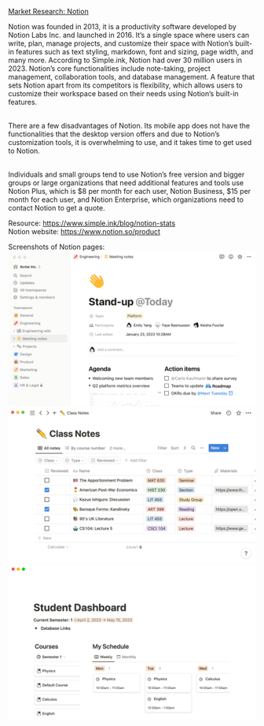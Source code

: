<ins> Market Research: Notion </ins> <br>


Notion was founded in 2013, it is a productivity software developed by Notion Labs Inc. and launched in 2016. It’s a single space where users can write, plan, manage projects, and customize their space with Notion’s built-in features such as text styling, markdown, font and sizing, page width, and many more. According to Simple.ink, Notion had over 30 million users in 2023. Notion’s core functionalities include note-taking, project management, collaboration tools, and database management. A feature that sets Notion apart from its competitors is flexibility, which allows users to customize their workspace based on their needs using Notion’s built-in features. <br> <br>


There are a few disadvantages of Notion. Its mobile app does not have the functionalities that the desktop version offers and due to Notion’s customization tools, it is overwhelming to use, and it takes time to get used to Notion. <br> <br>

 
Individuals and small groups tend to use Notion’s free version and bigger groups or large organizations that need additional features and tools use Notion Plus, which is $8 per month for each user, Notion Business, $15 per month for each user, and Notion Enterprise, which organizations need to contact Notion to get a quote.  <br> 

Resource: https://www.simple.ink/blog/notion-stats  <br> 
Notion website: https://www.notion.so/product

Screenshots of Notion pages: <br> 
![image](img/Notion1.png)
![image](img/Notion2.png)
![image](img/Notion3.png)

